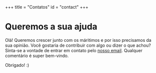 +++
title = "Contatos"
id = "contact"
+++

# Queremos a sua ajuda

Olá! Queremos crescer junto com os máritimos e por isso precisamos da sua opinião. Você gostaria de contribuir com algo ou dizer o que achou? Sinta-se a vontade de entrar em contato pelo <a href="mailto:somosaradiocipo.com">nosso email</a>. Qualquer comentário é super bem-vindo.

Obrigado! :)